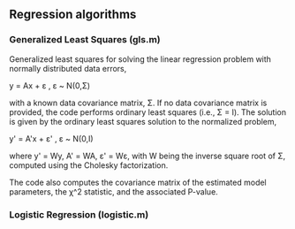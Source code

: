 ## Regression algorithms

### Generalized Least Squares (gls.m)

Generalized least squares for solving the linear regression problem with normally distributed data errors,

  y = Ax + ε ,   ε ~ N(0,Σ)

with a known data covariance matrix, Σ. If no data covariance matrix is provided, the code performs ordinary least
squares (i.e., Σ = Ι). The solution is given by the ordinary least squares solution to the normalized problem,

  y' = A'x + ε' ,   ε ~ N(0,I)

where y' = Wy, A' = WA, ε' = Wε, with W being the inverse square root of Σ, computed using the Cholesky factorization.

The code also computes the covariance matrix of the estimated model parameters, the χ^2 statistic, and the associated P-value.

### Logistic Regression (logistic.m)

